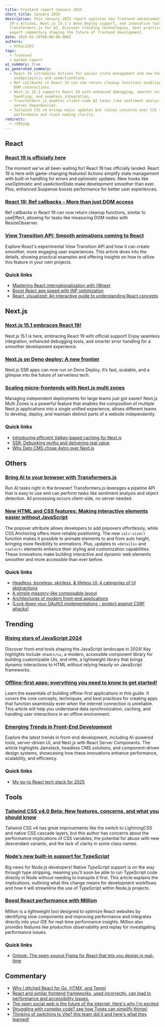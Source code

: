 ```yaml
---
title: Frontend report January 2025
short_title: January 2025
description: This January 2025 report explores key frontend advancements, including React
  19's Actions, Next.js 15.1's Deno Deploy support, and innovative tools like
  Transformers.js for AI. Discover trending technologies, best practices, and
  expert commentary shaping the future of frontend development.
date: 2025-01-20T00:00:00.000Z
authors:
  - hthai2201
tags:
  - frontend
  - market-report
ai_summary: true
ai_generated_summary:
  - React 19 introduces Actions for easier state management and new hooks like
    useOptimistic and useActionState.  
  - Ref callbacks in React 19 can now return cleanup functions enabling advanced
    DOM interactions.  
  - Next.js 15.1 supports React 19 with enhanced debugging, smarter error
    handling, and seamless integration.  
  - Transformers.js enables client-side AI tasks like sentiment analysis without
    server dependencies.  
  - Tailwind CSS v4 brings major updates but raises concerns over CSS variable
    performance and class naming clarity.
redirect:
  - /VR5yGg
---
```


## React

### [React 19 is officially here](https://react.dev/blog/2024/12/05/react-19)

The moment we've all been waiting for! React 19 has officially landed. React 19 is here with game-changing features! Actions simplify state management with built-in handling for errors and optimistic updates. New hooks like useOptimistic and useActionState make development smoother than ever. Plus, enhanced Suspense boosts performance for better user experiences.

### [React 19: Ref callbacks - More than just DOM access](https://tkdodo.eu/blog/ref-callbacks-react-19-and-the-compiler)

Ref callbacks in React 19 can now return cleanup functions, similar to useEffect, allowing for tasks like measuring DOM nodes with ResizeObserver.

### [View Transition API: Smooth animations coming to React](https://motion.dev/blog/reacts-experimental-view-transition-api)

Explore React's experimental View Transition API and how it can create smoother, more engaging user experiences. This article dives into the details, showing practical examples and offering insights on how to utilize this feature in your own projects.

### Quick links

- [Mastering React internationalization with i18next](https://lingual.dev/blog/getting-more-out-of-i18next-in-react/)
- [Boost React app speed with INP optimization](https://kurtextrem.de/posts/improve-inp-react)
- [React, visualized: An interactive guide to understanding React concepts](https://react.gg/visualized)

## Next.js

### [Next.js 15.1 embraces React 19!](https://nextjs.org/blog/next-15-1)

Next.js 15.1 is here, embracing React 19 with official support! Enjoy seamless integration, enhanced debugging tools, and smarter error handling for a smoother development experience.

### [Next.js on Deno deploy: A new frontier](https://deno.com/blog/nextjs-on-deno-deploy)

Next.js SSR apps can now run on Deno Deploy. It’s fast, scalable, and a glimpse into the future of serverless tech.

### [Scaling micro-frontends with Next.js multi zones](https://techhub.iodigital.com/articles/building-scalable-micro-frontends-with-next-js-multi-zones)

Managing independent deployments for large teams just got easier! Next.js Multi Zones is a powerful feature that enables the composition of multiple Next.js applications into a single unified experience, allows different teams to develop, deploy, and maintain distinct parts of a website independently.

### Quick links

- [Introducing efficient Valkey-based caching for Next.js](https://blog.platformatic.dev/introducing-efficient-valkey-based-caching-for-nextjs)
- [SSR: Debunking myths and delivering real value](https://t3.gg/blog/post/ssr-is-not-expensive)
- [Why Dato CMS chose Astro over Next.js](https://www.datocms.com/blog/why-we-switched-to-astro)

## Others

### [Bring AI to your browser with Transformers.js](https://www.raymondcamden.com/2024/12/03/using-transformersjs-for-ai-in-the-browser)

Run AI tasks right in the browser! Transformers.js leverages a pipeline API that is easy to use and can perform tasks like sentiment analysis and object detection. All processing occurs client-side, no server needed.

### [New HTML and CSS features: Making interactive elements easier without JavaScript](https://zeroheight.com/blog/the-lowdown-on-dropdowns-in-html-css/)

The popover attribute allows developers to add popovers effortlessly, while CSS Anchoring offers more reliable positioning. The new `calc-size()` function makes it possible to animate elements to and from auto height, bringing more flexibility to animations. Plus, updates to `<details>` and `<select>` elements enhance their styling and customization capabilities. These innovations make building interactive and dynamic web elements smoother and more accessible than ever before.

### Quick links

- [Headless, boneless, skinless, & lifeless UI: 4 categories of UI abstractions](https://nerdy.dev/headless-boneless-and-skinless-ui)
- [A simple masonry-like composable layout](https://piccalil.li/blog/a-simple-masonry-like-composable-layout)
- [Architectures of modern front-end applications](https://blog.meetbrackets.com/architectures-of-modern-front-end-applications-8859dfe6c12e)
- [[Lock down your OAuth2 implementations - protect against CSRF attacks](https://auth0.com/blog/prevent-csrf-attacks-in-oauth-2-implementations)]

## Trending

### [Rising stars of JavaScript 2024](https://risingstars.js.org/2024/en)

Discover front-end tools shaping the JavaScript landscape in 2024! Key highlights include `shadcn/ui`, a modern, accessible component library for building customizable UIs, and `HTMX`, a lightweight library that brings dynamic interactions to HTML without relying heavily on JavaScript frameworks.

### [Offline-first apps: everything you need to know to get started!](http://devstarterpacks.com/blog/what-every-developer-should-know-about-offline-first-apps)

Learn the essentials of building offline-first applications in this guide. It covers the core concepts, techniques, and best practices for creating apps that function seamlessly even when the internet connection is unreliable. This article will help you understand data synchronization, caching, and handling user interactions in an offline environment.

### [Emerging Trends in Front-End Development](https://dev.to/aneeqakhan/the-future-of-front-end-development-3gea)

Explore the latest trends in front-end development, including AI-powered tools, server-driven UI, and Next.js with React Server Components. The article highlights Jamstack, headless CMS solutions, and component-driven design systems, showcasing how these innovations enhance performance, scalability, and efficiency.

### Quick links

- [My go-to React tech stack for 2025](https://www.robinwieruch.de/react-tech-stack/)

## Tools

### [Tailwind CSS v4.0 Beta: New features, concerns, and what you should know](https://nmn.sh/blog/2024-11-30-thoughts-on-tailwind-4)

Tailwind CSS v4 has great improvements like the switch to LightningCSS and native CSS cascade layers, but this author has concerns about the performance implications of CSS variables, the potential for abuse with new descendant variants, and the lack of clarity in some class names.

### [Node’s new built-in support for TypeScript](https://2ality.com/2025/01/nodejs-strip-type.html)

Big news for Node.js developers! Native TypeScript support is on the way through type stripping, meaning you'll soon be able to run TypeScript code directly in Node without needing to transpile it first. This article explains the implications, outlining what this change means for development workflows and how it will streamline the use of TypeScript within Node.js projects.

### [Boost React performance with Million](https://million.dev/)

Million is a lightweight tool designed to optimize React websites by identifying slow components and improving performance and integrates directly into your IDE for real-time performance insights. Million also provides features like production observability and replay for investigating performance issues.

### Quick links

- [Onlook: The open-source Figma for React that lets you design in real-time](https://onlook.dev)

## Commentary

- [Why I ditched React for Go, HTMX, and Templ](https://blog.erodriguez.de/dependency-management-fatigue-or-why-i-forever-ditched-react-for-go-htmx-templ)
- [React and similar frontend frameworks, used incorrectly, can lead to performance and accessibility issues.](https://infrequently.org/2024/11/if-not-react-then-what)
- [The open social web is the future of the internet. Here's why I'm excited](https://werd.io/2024/the-open-social-web-is-the-future-of-the-internet)
- [Struggling with complex code? see how Types can simplify things!](https://mayhul.com/posts/type-driven-design)
- [Thinking of switching to Vite? this team did it and here's what they learned!](https://neon.tech/blog/from-webpack-to-vite)

